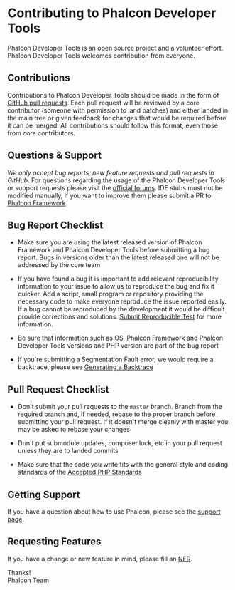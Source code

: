 # Contributing to Phalcon Developer Tools

Phalcon Developer Tools is an open source project and a volunteer effort.
Phalcon Developer Tools welcomes contribution from everyone.

## Contributions

Contributions to Phalcon Developer Tools should be made in the form of [GitHub pull requests][pr].
Each pull request will be reviewed by a core contributor (someone with permission to land patches) and either landed in
the main tree or given feedback for changes that would be required before it can be merged. All contributions should
follow this format, even those from core contributors.

## Questions & Support

*We only accept bug reports, new feature requests and pull requests in GitHub*.
For questions regarding the usage of the Phalcon Developer Tools or support requests please visit the
[official forums][forum]. IDE stubs must not be modified manually, if you want to improve them please submit a PR
to [Phalcon Framework][cphalcon].

## Bug Report Checklist

- Make sure you are using the latest released version of Phalcon Framework and Phalcon Developer Tools
  before submitting a bug report. Bugs in versions older than the latest released one will not be addressed by the
  core team

- If you have found a bug it is important to add relevant reproducibility information to your issue to allow us 
  to reproduce the bug and fix it quicker. Add a script, small program or repository providing the necessary code to 
  make everyone reproduce the issue reported easily. If a bug cannot be reproduced by the development it would be
  difficult provide corrections and solutions. [Submit Reproducible Test][srt] for more information.

- Be sure that information such as OS, Phalcon Framework and Phalcon Developer Tools versions and PHP version are
  part of the bug report

- If you're submitting a Segmentation Fault error, we would require a backtrace, please see [Generating a Backtrace][gb]

## Pull Request Checklist

- Don't submit your pull requests to the `master` branch. Branch from the required branch and,
  if needed, rebase to the proper branch before submitting your pull request.
  If it doesn't merge cleanly with master you may be asked to rebase your changes
  
- Don't put submodule updates, composer.lock, etc in your pull request unless they are to landed commits

- Make sure that the code you write fits with the general style and coding standards of the [Accepted PHP Standards][psr]

## Getting Support

If you have a question about how to use Phalcon, please see the [support page][support].

## Requesting Features

If you have a change or new feature in mind, please fill an [NFR][nfr].

Thanks! <br />
Phalcon Team


[pr]: https://help.github.com/articles/using-pull-requests/
[forum]: https://forum.phalconphp.com/
[cphalcon]: https://github.com/phalcon/cphalcon
[srt]: https://github.com/phalcon/cphalcon/wiki/Submit-Reproducible-Test
[gb]: https://github.com/phalcon/cphalcon/wiki/Generating-a-backtrace
[support]: https://phalconphp.com/support
[nfr]: https://github.com/phalcon/cphalcon/wiki/New-Feature-Request---NFR
[psr]: http://www.php-fig.org/psr/
